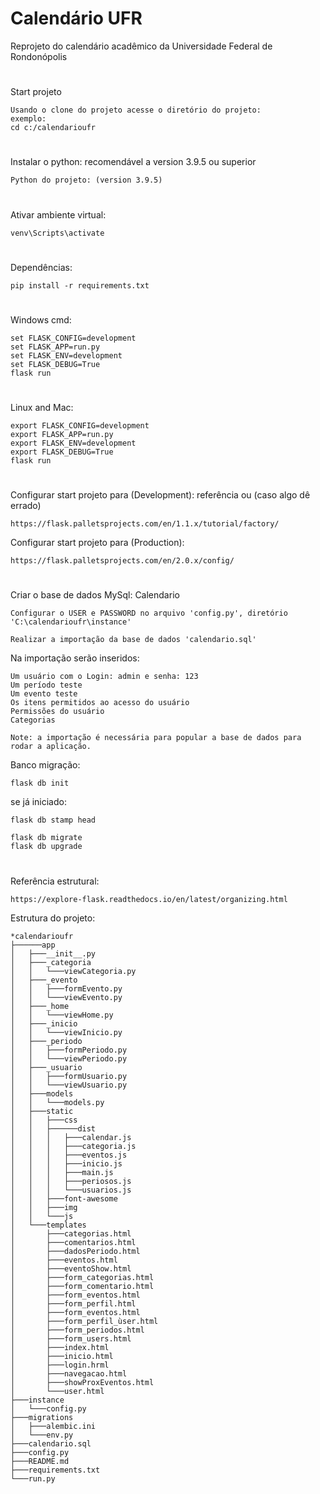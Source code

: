 # Calendário UFR
Reprojeto do calendário acadêmico da Universidade Federal de Rondonópolis
#
Start projeto

	Usando o clone do projeto acesse o diretório do projeto:
	exemplo: 
	cd c:/calendarioufr
#
Instalar o python: recomendável a version 3.9.5 ou superior

	Python do projeto: (version 3.9.5)
#
Ativar ambiente virtual:

	venv\Scripts\activate
#
Dependências: 

	pip install -r requirements.txt
#
Windows cmd:

	set FLASK_CONFIG=development
	set FLASK_APP=run.py
	set FLASK_ENV=development
	set FLASK_DEBUG=True 
	flask run
#
Linux and Mac:

	export FLASK_CONFIG=development
	export FLASK_APP=run.py
	export FLASK_ENV=development
	export FLASK_DEBUG=True
	flask run
#
Configurar start projeto para (Development): referência ou (caso algo dê errado)

	https://flask.palletsprojects.com/en/1.1.x/tutorial/factory/

Configurar start projeto para (Production):

	https://flask.palletsprojects.com/en/2.0.x/config/

#
Criar o base de dados MySql: Calendario

	Configurar o USER e PASSWORD no arquivo 'config.py', diretório 'C:\calendarioufr\instance'

	Realizar a importação da base de dados 'calendario.sql'

Na importação serão inseridos:

	Um usuário com o Login: admin e senha: 123
	Um período teste
	Um evento teste
	Os itens permitidos ao acesso do usuário
	Permissões do usuário
	Categorias

	Note: a importação é necessária para popular a base de dados para rodar a aplicação.

Banco migração:

	flask db init

se já iniciado:

	flask db stamp head

	flask db migrate
	flask db upgrade
#
Referência estrutural:

	https://explore-flask.readthedocs.io/en/latest/organizing.html
Estrutura do projeto:

	*calendarioufr
	├──────app
	│	├───__init__.py
	│	├───_categoria
	│	│	└───viewCategoria.py
	│	├───_evento
	│	│	├───formEvento.py
	│	│	└───viewEvento.py
	│	├───_home
	│	│	└───viewHome.py
	│	├───_inicio
	│	│	└───viewInicio.py
	│	├───_periodo
	│	│	├───formPeriodo.py
	│	│	└───viewPeriodo.py
	│	├───_usuario
	│	│	├───formUsuario.py
	│	│	└───viewUsuario.py
	│	├───models
	│	│	└───models.py
	│	├───static
	│	│	├───css
	│	│	├──────dist
	│	│	│	├───calendar.js
	│	│	│	├───categoria.js
	│	│	│	├───eventos.js
	│	│	│	├───inicio.js
	│	│	│	├───main.js
	│	│	│	├───periosos.js
	│	│	│	└───usuarios.js
	│	│	├───font-awesome
	│	│	├───img
	│	│	└───js
	│	└───templates
	│		├───categorias.html
	│		├───comentarios.html
	│		├───dadosPeriodo.html
	│		├───eventos.html
	│		├───eventoShow.html
	│		├───form_categorias.html
	│		├───form_comentario.html
	│		├───form_eventos.html
	│		├───form_perfil.html
	│		├───form_eventos.html
	│		├───form_perfil_ùser.html
	│		├───form_periodos.html
	│		├───form_users.html
	│		├───index.html
	│		├───inicio.html
	│		├───login.hrml
	│		├───navegacao.html
	│		├───showProxEventos.html
	│		└───user.html
	├───instance
	│	└───config.py
	├───migrations
	│	├───alembic.ini
	│	└───env.py
	├───calendario.sql
	├───config.py
	├───README.md
	├───requirements.txt
	└───run.py
#
